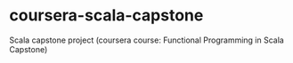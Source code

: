 # coursera-scala-capstone
Scala capstone project (coursera course: Functional Programming in Scala Capstone)
